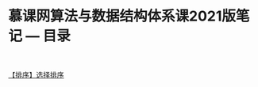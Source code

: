 # 慕课网算法与数据结构体系课2021版笔记 — 目录

<br/>

[【排序】选择排序](https://yyscyber.github.io/computer-basic/data-structures-and-algorithms/imooc/dsna-system-2021/18bd23ff-90a7-4190-9644-e7f774127d50)

